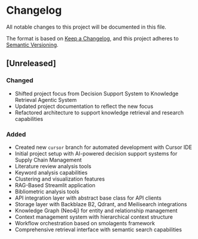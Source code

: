 # Changelog

All notable changes to this project will be documented in this file.

The format is based on [Keep a Changelog](https://keepachangelog.com/en/1.0.0/),
and this project adheres to [Semantic Versioning](https://semver.org/spec/v2.0.0.html).

## [Unreleased]

### Changed
- Shifted project focus from Decision Support System to Knowledge Retrieval Agentic System
- Updated project documentation to reflect the new focus
- Refactored architecture to support knowledge retrieval and research capabilities

### Added
- Created new `cursor` branch for automated development with Cursor IDE
- Initial project setup with AI-powered decision support systems for Supply Chain Management
- Literature review analysis tools
- Keyword analysis capabilities
- Clustering and visualization features
- RAG-Based Streamlit application
- Bibliometric analysis tools
- API integration layer with abstract base class for API clients
- Storage layer with Backblaze B2, Qdrant, and Meilisearch integrations
- Knowledge Graph (Neo4j) for entity and relationship management
- Context management system with hierarchical context structure
- Workflow orchestration based on smolagents framework
- Comprehensive retrieval interface with semantic search capabilities 